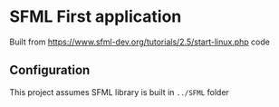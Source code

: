 # SFML First application 

Built from https://www.sfml-dev.org/tutorials/2.5/start-linux.php code

## Configuration

This project assumes SFML library is built in ```../SFML``` folder
